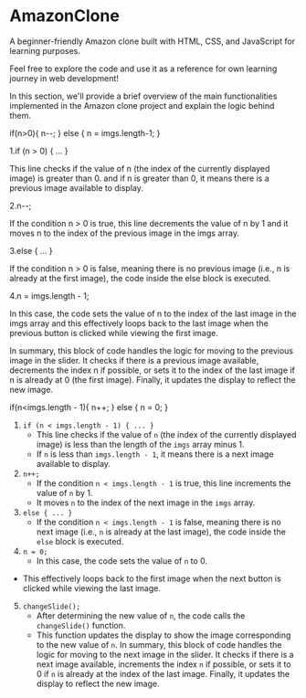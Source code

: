 # AmazonClone

A beginner-friendly Amazon clone built with HTML, CSS, and JavaScript for learning purposes.

Feel free to explore the code and use it as a reference for own learning journey in web development!

In this section, we'll provide a brief overview of the main functionalities implemented in the Amazon clone project and explain the logic behind them.


if(n>0){
    n--;
  } else {
    n = imgs.length-1;
  }
  
1.if (n > 0) { ... }

This line checks if the value of n (the index of the currently displayed image) is 
greater than 0. and if n is greater than 0, it means there is a previous image available to display.

2.n--;

If the condition n > 0 is true, this line decrements the value of n by 1 and it moves n to the index of the previous image in the imgs array.

3.else { ... }

If the condition n > 0 is false, meaning there is no previous image (i.e., n is already at the first image), the code inside the else block is executed.

4.n = imgs.length - 1;

In this case, the code sets the value of n to the index of the last image in the imgs array and this effectively loops back to the last image when the previous button is clicked 
while viewing the first image.
    
In summary, this block of code handles the logic for moving to the previous image in the slider. It checks if there is a previous image available, decrements the index n if possible, or sets it to the index of the last image if n is already at 0 (the first image). Finally, it updates the display to reflect the new image.


if(n<imgs.length - 1){
    n++;
  } else {
    n = 0;
  }

1. `if (n < imgs.length - 1) { ... }`
   - This line checks if the value of `n` (the index of the currently displayed image) is less than the length of the `imgs` array minus 1.
   - If `n` is less than `imgs.length - 1`, it means there is a next image available to display.
3. `n++;`
   - If the condition `n < imgs.length - 1` is true, this line increments the value of `n` by 1.
   - It moves `n` to the index of the next image in the `imgs` array.
4. `else { ... }`
   - If the condition `n < imgs.length - 1` is false, meaning there is no next image (i.e., `n` is already at the last image), the code inside the `else` block is executed.
5. `n = 0;`
   - In this case, the code sets the value of `n` to 0.
 - This effectively loops back to the first image when the next button is clicked while viewing the last image.
5. `changeSlide();`
   - After determining the new value of `n`, the code calls the `changeSlide()` function.
   - This function updates the display to show the image corresponding to the new value of `n`.
In summary, this block of code handles the logic for moving to the next image in the slider. It checks if there is a next image available, increments the index `n` if possible, or sets it to 0 if `n` is already at the index of the last image. Finally, it updates the display to reflect the new image.





 
